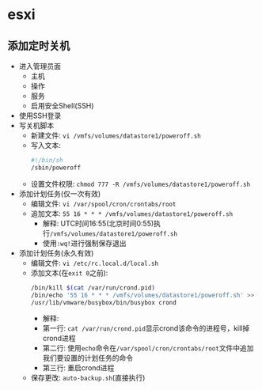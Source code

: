 # esxi

## 添加定时关机
- 进入管理员面
  - 主机
  - 操作
  - 服务
  - 启用安全Shell(SSH)
- 使用SSH登录
- 写关机脚本
  - 新建文件: `vi /vmfs/volumes/datastore1/poweroff.sh`
  - 写入文本:
    ```sh
    #!/bin/sh
    /sbin/poweroff
    ```
  - 设置文件权限: `chmod 777 -R /vmfs/volumes/datastore1/poweroff.sh`
- 添加计划任务(仅一次有效)
  - 编辑文件: `vi /var/spool/cron/crontabs/root`
  - 追加文本: `55 16 * * * /vmfs/volumes/datastore1/poweroff.sh`
    - 解释: UTC时间16:55(北京时间0:55)执行`/vmfs/volumes/datastore1/poweroff.sh`
    - 使用`:wq!`进行强制保存退出
- 添加计划任务(永久有效)
  - 编辑文件: `vi /etc/rc.local.d/local.sh`
  - 添加文本(在`exit 0`之前):
    ```sh
    /bin/kill $(cat /var/run/crond.pid)
    /bin/echo '55 16 * * * /vmfs/volumes/datastore1/poweroff.sh' >> /var/spool/cron/
    /usr/lib/vmware/busybox/bin/busybox crond
    ```
    - 解释:
    - 第一行: `cat /var/run/crond.pid`显示crond该命令的进程号，kill掉crond进程
    - 第二行: 使用`echo`命令在`/var/spool/cron/crontabs/root`文件中追加我们要设置的计划任务的命令
    - 第三行: 重启crond进程
  - 保存更改: `auto-backup.sh`(直接执行)
